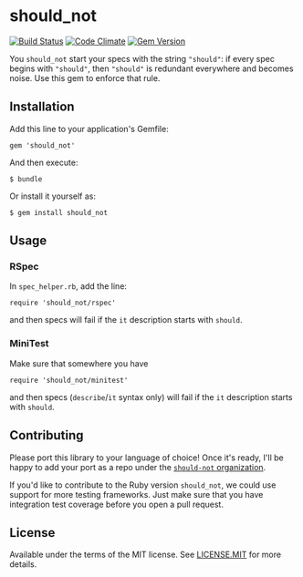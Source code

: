 # should_not

[![Build Status](https://travis-ci.org/should-not/should_not.png?branch=master)](https://travis-ci.org/should-not/should_not)
[![Code Climate](https://codeclimate.com/github/should-not/should_not.png)](https://codeclimate.com/github/should-not/should_not)
[![Gem Version](https://badge.fury.io/rb/should_not.png)](http://badge.fury.io/rb/should_not)

You `should_not` start your specs with the string `"should"`:
if every spec begins with `"should"`, then `"should"` is redundant everywhere and becomes noise.
Use this gem to enforce that rule.

## Installation

Add this line to your application's Gemfile:

    gem 'should_not'

And then execute:

    $ bundle

Or install it yourself as:

    $ gem install should_not

## Usage

### RSpec

In `spec_helper.rb`, add the line:

    require 'should_not/rspec'

and then specs will fail if the `it` description starts with `should`.

### MiniTest

Make sure that somewhere you have

    require 'should_not/minitest'

and then specs (`describe`/`it` syntax only) will fail if the `it` description starts with `should`.

## Contributing

Please port this library to your language of choice!
Once it's ready, I'll be happy to add your port as a repo under the [`should-not` organization](https://github.com/should-not).

If you'd like to contribute to the Ruby version `should_not`, we could use support for more testing frameworks.
Just make sure that you have integration test coverage before you open a pull request.

## License

Available under the terms of the MIT license.
See [LICENSE.MIT](LICENSE.MIT) for more details.
